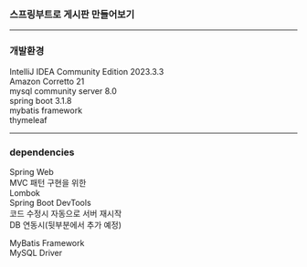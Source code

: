  ### 스프링부트로 게시판 만들어보기
---------------
 ### 개발환경

IntelliJ IDEA Community Edition 2023.3.3 </br>
Amazon Corretto 21 </br>
mysql community server 8.0 </br>
spring boot 3.1.8 </br>
mybatis framework </br>
thymeleaf</br>

-----------------
### dependencies

Spring Web </br>
MVC 패턴 구현을 위한</br>
Lombok </br>
Spring Boot DevTools </br>
코드 수정시 자동으로 서버 재시작 </br>
DB 연동시(뒷부분에서 추가 예정) </br>

MyBatis Framework </br>
MySQL Driver </br>
